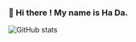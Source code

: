 ### 👋 Hi there ! My name is Ha Da. 

![GitHub stats](https://github-readme-stats.vercel.app/api?username=NorthShip)
